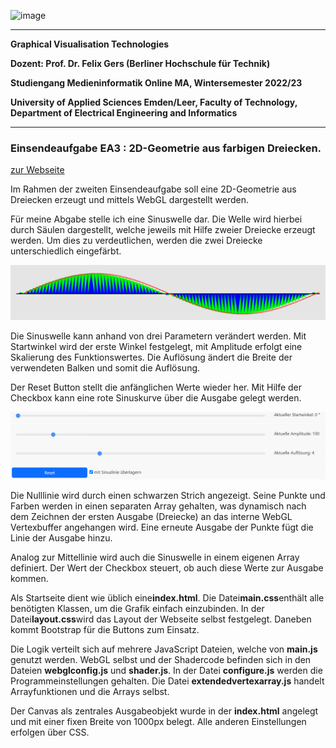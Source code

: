 ![image](https://user-images.githubusercontent.com/32162305/150810942-99672aac-99af-47ea-849b-ba263fae0c3f.png)

---

**Graphical Visualisation Technologies**

**Dozent: Prof. Dr. Felix Gers (Berliner Hochschule für Technik)**

**Studiengang Medieninformatik Online MA, Wintersemester 2022/23**

**University of Applied Sciences Emden/Leer, Faculty of Technology, Department of Electrical Engineering and
Informatics**

---

### Einsendeaufgabe EA3 : 2D-Geometrie aus farbigen Dreiecken.

[zur Webseite](https://gvt.ckitte.de/ea3/)

Im Rahmen der zweiten Einsendeaufgabe soll eine 2D-Geometrie aus Dreiecken erzeugt und mittels WebGL dargestellt werden.

Für meine Abgabe stelle ich eine Sinuswelle dar. Die Welle wird hierbei durch Säulen dargestellt,
welche jeweils mit Hilfe zweier Dreiecke erzeugt werden. Um dies zu verdeutlichen, werden die zwei
Dreiecke unterschiedlich eingefärbt.

![](assets/2022-10-27-14-03-53-image.png)

Die Sinuswelle kann anhand von drei Parametern verändert werden. Mit Startwinkel wird der erste Winkel festgelegt, mit
Amplitude erfolgt eine Skalierung des Funktionswertes. Die Auflösung ändert die Breite der verwendeten Balken und somit
die Auflösung.

Der Reset Button stellt die anfänglichen Werte wieder her. Mit Hilfe der Checkbox kann eine rote Sinuskurve über die
Ausgabe gelegt werden.

![](assets/2022-10-27-14-05-27-image.png)

Die Nulllinie wird durch einen schwarzen Strich angezeigt. Seine Punkte und Farben werden in einen separaten Array
gehalten, was dynamisch nach dem Zeichnen der ersten Ausgabe (Dreiecke) an das interne WebGL Vertexbuffer angehangen
wird. Eine erneute Ausgabe der Punkte fügt die Linie der Ausgabe hinzu.

Analog zur Mittellinie wird auch die Sinuswelle in einem eigenen Array definiert. Der Wert der Checkbox steuert, ob auch
diese Werte zur Ausgabe kommen.

Als Startseite dient wie üblich eine**index.html**. Die Datei**main.css**enthält alle benötigten Klassen, um die Grafik
einfach einzubinden. In der Datei**layout.css**wird das Layout der Webseite selbst festgelegt. Daneben kommt Bootstrap
für die Buttons zum Einsatz.

Die Logik verteilt sich auf mehrere JavaScript Dateien, welche von **main.js** genutzt werden. WebGL selbst und der
Shadercode befinden sich in den Dateien **webglconfig.js** und **shader.js**. In der Datei **configure.js** werden die
Programmeinstellungen gehalten. Die Datei **extendedvertexarray.js** handelt Arrayfunktionen und die Arrays selbst.

Der Canvas als zentrales Ausgabeobjekt wurde in der **index.html** angelegt und mit einer fixen Breite von 1000px
belegt. Alle anderen Einstellungen erfolgen über CSS.
